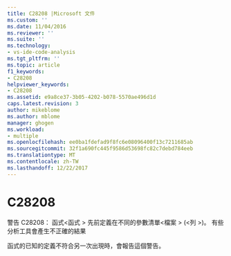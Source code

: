 ```yaml
---
title: C28208 |Microsoft 文件
ms.custom: ''
ms.date: 11/04/2016
ms.reviewer: ''
ms.suite: ''
ms.technology:
- vs-ide-code-analysis
ms.tgt_pltfrm: ''
ms.topic: article
f1_keywords:
- C28208
helpviewer_keywords:
- C28208
ms.assetid: e9a8ce37-3b05-4202-b078-5570ae496d1d
caps.latest.revision: 3
author: mikeblome
ms.author: mblome
manager: ghogen
ms.workload:
- multiple
ms.openlocfilehash: ee0ba1fdefad9f8fc6e08096400f13c7211685ab
ms.sourcegitcommit: 32f1a690fc445f9586d53698fc82c7debd784eeb
ms.translationtype: MT
ms.contentlocale: zh-TW
ms.lasthandoff: 12/22/2017
---
```

# <a name="c28208"></a>C28208
警告 C28208： 函式\<函式 > 先前定義在不同的參數清單\<檔案 > (\<列 >)。 有些分析工具會產生不正確的結果  
  
 函式的已知的定義不符合另一次出現時，會報告這個警告。